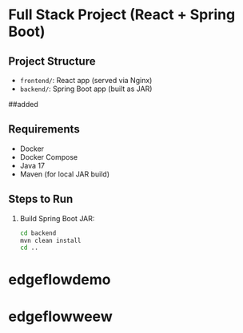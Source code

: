 #  Full Stack Project (React + Spring Boot)

## Project Structure
- `frontend/`: React app (served via Nginx)
- `backend/`: Spring Boot app (built as JAR)



##added
## Requirements
- Docker
- Docker Compose
- Java 17
- Maven (for local JAR build)

## Steps to Run

1. Build Spring Boot JAR:
   ```bash
   cd backend
   mvn clean install
   cd ..
# edgeflowdemo
# edgeflowweew
